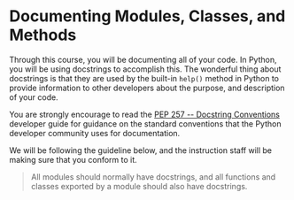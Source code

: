 # Documenting Modules, Classes, and Methods

Through this course, you will be documenting all of your code. In Python, you will be using docstrings to accomplish this. The wonderful thing about docstrings is that they are used by the built-in `help()` method in Python to provide information to other developers about the purpose, and description of your code.

You are strongly encourage to read the [PEP 257 -- Docstring Conventions](https://www.python.org/dev/peps/pep-0257/) developer guide for guidance on the standard conventions that the Python developer community uses for documentation.

We will be following the guideline below, and the instruction staff will be making sure that you conform to it.

> All modules should normally have docstrings, and all functions and classes exported by a module should also have docstrings.